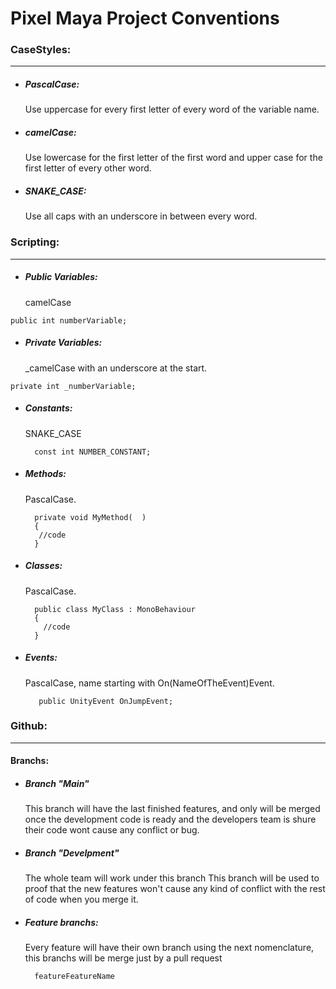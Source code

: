 # Pixel Maya Project Conventions

### CaseStyles:
-------------
- ##### PascalCase:
	Use uppercase for every first letter of every word of the variable name.

- ##### camelCase:
	Use lowercase for the first letter of the first word and upper case for the first letter of every other word.
- ##### SNAKE_CASE: 
	Use all caps with an underscore in between every word.

### Scripting:
-------------
   - ##### Public Variables:
     camelCase
	
   

	public int numberVariable;

   - ##### Private Variables: 
     _camelCase with an underscore at the start.
 

	private int _numberVariable;

- ##### Constants:
    SNAKE_CASE
   

		const int NUMBER_CONSTANT;

- ##### Methods:
    PascalCase.


	    private void MyMethod(  )
		{
		 //code
	    }

- ##### Classes:
    PascalCase.
    


	    public class MyClass : MonoBehaviour
		{
		  //code
	    }

- ##### Events:
    PascalCase, name starting with On(NameOfTheEvent)Event.
   

         public UnityEvent OnJumpEvent;

### Github:
-------------
#### Branchs:

- ##### Branch "Main"
	This branch will have the last finished features, and only will be merged once the development code is ready and the developers team is shure their code wont cause any 	conflict or bug.

- ##### Branch "Develpment"
	The whole team will work under this branch
	This branch will be used to proof that the new features won't cause any kind of conflict with the rest of code when you merge it.


- ##### Feature branchs:
	Every feature will have their own branch using the next nomenclature, this branchs will be merge just by a pull request
 

    	featureFeatureName
